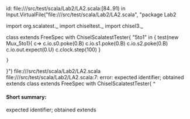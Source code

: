 id: file://<WORKSPACE>/src/test/scala/Lab2/LA2.scala:[84..91) in Input.VirtualFile("file://<WORKSPACE>/src/test/scala/Lab2/LA2.scala", "package Lab2

import org.scalatest._
import chiseltest._ 
import chisel3._ 

class  extends FreeSpec with ChiselScalatestTester{
    "5to1" in {
        test(new  Mux_5to1){
            c=>
            c.io.s0.poke(0.B)
            c.io.s1.poke(0.B)
            c.io.s2.poke(0.B)
            c.io.out.expect(0.U)
            c.clock.step(100)
        }

    }
}")
file://<WORKSPACE>/src/test/scala/Lab2/LA2.scala
file://<WORKSPACE>/src/test/scala/Lab2/LA2.scala:7: error: expected identifier; obtained extends
class  extends FreeSpec with ChiselScalatestTester{
       ^
#### Short summary: 

expected identifier; obtained extends